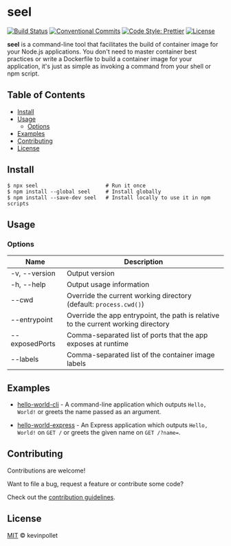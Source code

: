 # seel <!-- omit in toc -->

[![Build Status](https://github.com/kevinpollet/seel/workflows/Build/badge.svg)](https://github.com/kevinpollet/seel/actions)
[![Conventional Commits](https://img.shields.io/badge/Conventional%20Commits-1.0.0-yellow.svg)](https://conventionalcommits.org)
[![Code Style: Prettier](https://img.shields.io/badge/code_style-prettier-ff69b4.svg)](https://github.com/prettier/prettier)
[![License](https://img.shields.io/badge/license-MIT-blue.svg)](./LICENSE.md)

**seel** is a command-line tool that facilitates the build of container image for your Node.js applications. You don't need to master container best practices or write a Dockerfile to build a container image for your application, it's just as simple as invoking a command from your shell or npm script.

## Table of Contents <!-- omit in toc -->

- [Install](#install)
- [Usage](#usage)
  - [Options](#options)
- [Examples](#examples)
- [Contributing](#contributing)
- [License](#license)

## Install

```shell
$ npx seel                      # Run it once
$ npm install --global seel     # Install globally
$ npm install --save-dev seel   # Install locally to use it in npm scripts
```

## Usage

### Options

| Name                   | Description                                                                        |
| ---------------------- | ---------------------------------------------------------------------------------- |
| -v, --version          | Output version                                                                     |
| -h, --help             | Output usage information                                                           |
| --cwd <path>           | Override the current working directory (default: `process.cwd()`)                  |
| --entrypoint <path>    | Override the app entrypoint, the path is relative to the current working directory |
| --exposedPorts <ports> | Comma-separated list of ports that the app exposes at runtime                      |
| --labels <labels>      | Comma-separated list of the container image labels                                 |

## Examples

- [hello-world-cli](./examples/hello-world-cli) - A command-line application which outputs `Hello, World!` or greets the name passed as an argument.

- [hello-world-express](./examples/hello-world-express) - An Express application which outputs `Hello, World!` on `GET /` or greets the given name on `GET /?name=`.

## Contributing

Contributions are welcome!

Want to file a bug, request a feature or contribute some code?

Check out the [contribution guidelines](./CONTRIBUTING.md).

## License

[MIT](./LICENSE.md) © kevinpollet
